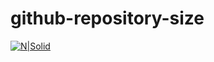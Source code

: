 # github-repository-size
[![N|Solid](https://s30.postimg.org/b7jq0xr0h/screenshot.png)](https://s30.postimg.org/b7jq0xr0h/screenshot.png)
